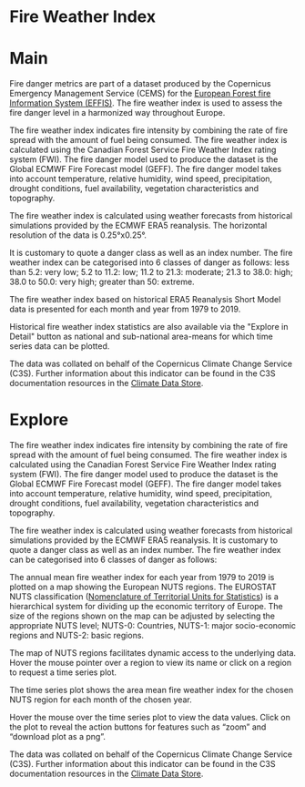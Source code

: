 
Fire Weather Index
==================

# Main


Fire danger metrics are part of a dataset produced by the Copernicus Emergency Management Service (CEMS) for the [European Forest fire Information System (EFFIS)](https://effis.jrc.ec.europa.eu/about-effis/technical-background/fire-danger-forecast/). The fire weather index is used to assess the fire danger level in a harmonized way throughout Europe.

The fire weather index indicates fire intensity by combining the rate of fire spread with the amount of fuel being consumed. The fire weather index is calculated using the Canadian Forest Service Fire Weather Index rating system (FWI). The fire danger model used to produce the dataset is the Global ECMWF Fire Forecast model (GEFF).  The fire danger model takes into account temperature, relative humidity, wind speed, precipitation, drought conditions, fuel availability, vegetation characteristics and topography.

The fire weather index is calculated using weather forecasts from historical simulations provided by the ECMWF ERA5 reanalysis.  The horizontal resolution of the data is 0.25°x0.25°. 

It is customary to quote a danger class as well as an index number. The fire weather index can be categorised into 6 classes of danger as follows:
less than 5.2: very low; 5.2 to 11.2: low; 11.2 to 21.3: moderate; 21.3 to 38.0: high; 38.0 to 50.0: very high; greater than 50: extreme.

The fire weather index based on historical ERA5 Reanalysis Short Model data is presented for each month and year from 1979 to 2019.

Historical fire weather index statistics are also available via the "Explore in Detail" button as national and sub-national area-means for which time series data can be plotted.

The data was collated on behalf of the Copernicus Climate Change Service (C3S).  Further information about this indicator can be found in the C3S documentation resources in the [Climate Data Store](https://cds.climate.copernicus.eu/cdsapp#!/dataset/cems-fire-historical?tab=overview).
# Explore


The fire weather index indicates fire intensity by combining the rate of fire spread with the amount of fuel being consumed.  The fire weather index is calculated using the Canadian Forest Service Fire Weather Index rating system (FWI). The fire danger model used to produce the dataset is the Global ECMWF Fire Forecast model (GEFF).  The fire danger model takes into account temperature, relative humidity, wind speed, precipitation, drought conditions, fuel availability, vegetation characteristics and topography.

The fire weather index is calculated using weather forecasts from historical simulations provided by the ECMWF ERA5 reanalysis.  It is customary to quote a danger class as well as an index number. The fire weather index can be categorised into 6 classes of danger as follows:

The annual mean fire weather index for each year from 1979 to 2019 is plotted on a map showing the European NUTS regions.  The EUROSTAT NUTS classification ([Nomenclature of Territorial Units for Statistics](https://ec.europa.eu/eurostat/web/nuts/background)) is a hierarchical system for dividing up the economic territory of Europe. The size of the regions shown on the map can be adjusted by selecting the appropriate NUTS level; NUTS-0: Countries, NUTS-1: major socio-economic regions and NUTS-2: basic regions.

The map of NUTS regions facilitates dynamic access to the underlying data. Hover the mouse pointer over a region to view its name or click on a region to request a time series plot.

The time series plot shows the area mean fire weather index for the chosen NUTS region for each month of the chosen year. 

Hover the mouse over the time series plot to view the data values.  Click on the plot to reveal the action buttons for features such as “zoom” and “download plot as a png”.

The data was collated on behalf of the Copernicus Climate Change Service (C3S).  Further information about this indicator can be found in the C3S documentation resources in the [Climate Data Store](https://cds.climate.copernicus.eu/cdsapp#!/dataset/cems-fire-historical?tab=overview).